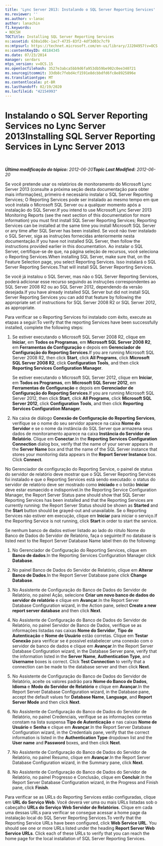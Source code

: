 ```yaml
---
title: 'Lync Server 2013: Instalando o SQL Server Reporting Services'
ms.reviewer: ''
ms.author: v-lanac
author: lanachin
f1.keywords:
- NOCSH
TOCTitle: Installing SQL Server Reporting Services
ms:assetid: 638a1d0c-1ac7-4735-83f2-4df3d03c7cf9
ms:mtpsurl: https://technet.microsoft.com/en-us/library/JJ204957(v=OCS.15)
ms:contentKeyID: 48184345
ms.date: 07/23/2014
manager: serdars
mtps_version: v=OCS.15
ms.openlocfilehash: 3527e3abca5bb9d6fa953db59be902c0ee340721
ms.sourcegitcommit: 33db8c7febd4cf1591e8dcbbdfd6fc8e8925896e
ms.translationtype: MT
ms.contentlocale: pt-BR
ms.lasthandoff: 02/19/2020
ms.locfileid: "42154993"
---
```

<div data-xmlns="http://www.w3.org/1999/xhtml">

<div class="topic" data-xmlns="http://www.w3.org/1999/xhtml" data-msxsl="urn:schemas-microsoft-com:xslt" data-cs="http://msdn.microsoft.com/">

<div data-asp="https://msdn2.microsoft.com/asp">

# <a name="installing-sql-server-reporting-services-in-lync-server-2013"></a><span data-ttu-id="5ef07-102">Instalando o SQL Server Reporting Services no Lync Server 2013</span><span class="sxs-lookup"><span data-stu-id="5ef07-102">Installing SQL Server Reporting Services in Lync Server 2013</span></span>

</div>

<div id="mainSection">

<div id="mainBody">

<span> </span>

<span data-ttu-id="5ef07-103">_**Última modificação do tópico:** 2012-06-20_</span><span class="sxs-lookup"><span data-stu-id="5ef07-103">_**Topic Last Modified:** 2012-06-20_</span></span>

<span data-ttu-id="5ef07-104">Se você pretende usar os relatórios de monitoramento do Microsoft Lync Server 2013 (consulte a próxima seção desta documentação para obter mais informações), primeiro é necessário instalar o SQL Server Reporting Services; O Reporting Services pode ser instalado ao mesmo tempo em que você instala o Microsoft SQL Server ou a qualquer momento após a instalação do SQL Server.</span><span class="sxs-lookup"><span data-stu-id="5ef07-104">If you intend to use Microsoft Lync Server 2013 Monitoring Reports (see the next section of this documentation for more information) you must first install SQL Server Reporting Services; Reporting Services can be installed at the same time you install Microsoft SQL Server or any time after SQL Server has been installed.</span></span> <span data-ttu-id="5ef07-105">Se você não tiver instalado o SQL Server, siga as instruções fornecidas anteriormente nesta documentação.</span><span class="sxs-lookup"><span data-stu-id="5ef07-105">If you have not installed SQL Server, then follow the instructions provided earlier in this documentation.</span></span> <span data-ttu-id="5ef07-106">Ao instalar o SQL Server, certifique-se de que, na página seleção de recursos, você seleciona o Reporting Services.</span><span class="sxs-lookup"><span data-stu-id="5ef07-106">When installing SQL Server, make sure that, on the Feature Selection page, you select Reporting Services.</span></span> <span data-ttu-id="5ef07-107">Isso instalará o SQL Server Reporting Services.</span><span class="sxs-lookup"><span data-stu-id="5ef07-107">That will install SQL Server Reporting Services.</span></span>

<span data-ttu-id="5ef07-108">Se você já instalou o SQL Server, mas não o SQL Server Reporting Services, poderá adicionar esse recurso seguindo as instruções correspondentes ao SQL Server 2008 R2 ou ao SQL Server 2012, dependendo da versão desejada.</span><span class="sxs-lookup"><span data-stu-id="5ef07-108">If you have already installed SQL Server but did not install SQL Server Reporting Services you can add that feature by following the appropriate set of instructions for SQL Server 2008 R2 or SQL Server 2012, as appropriate.</span></span>

<span data-ttu-id="5ef07-109">Para verificar se o Reporting Services foi instalado com êxito, execute as etapas a seguir:</span><span class="sxs-lookup"><span data-stu-id="5ef07-109">To verify that the reporting Services have been successfully installed, complete the following steps:</span></span>

1.  <span data-ttu-id="5ef07-110">Se estiver executando o Microsoft SQL Server 2008 R2, clique em **Iniciar**, em **Todos os Programas**, em **Microsoft SQL Server 2008 R2**, em **Ferramentas de Configuração** e depois em **Gerenciador de Configuração do Reporting Services**.</span><span class="sxs-lookup"><span data-stu-id="5ef07-110">If you are running Microsoft SQL Server 2008 R2, then click **Start**, click **All Programs**, click **Microsoft SQL Server 2008 R2**, click **Configuration Tools**, and then click **Reporting Services Configuration Manager**.</span></span>
    
    <span data-ttu-id="5ef07-111">Se estiver executando o Microsoft SQL Server 2012, clique em **Iniciar**, em **Todos os Programas**, em **Microsoft SQL Server 2012**, em **Ferramentas de Configuração** e depois em **Gerenciador de Configuração do Reporting Services**.</span><span class="sxs-lookup"><span data-stu-id="5ef07-111">If you are running Microsoft SQL Server 2012, then click **Start**, click **All Programs**, click **Microsoft SQL Server 2012**, click **Configuration Tools**, and then click **Reporting Services Configuration Manager**.</span></span>

2.  <span data-ttu-id="5ef07-p102">Na caixa de diálogo **Conexão de Configuração do Reporting Services**, verifique se o nome do seu servidor aparece na caixa **Nome do Servidor** e se o nome da instância do SQL Server que armazena seus dados de monitoramento aparece na caixa **Instância do Servidor de Relatório**. Clique em **Conectar**.</span><span class="sxs-lookup"><span data-stu-id="5ef07-p102">In the **Reporting Services Configuration Connection** dialog box, verify that the name of your server appears in the **Server Name** box and that the name of the SQL Server instance that stores your monitoring data appears in the **Report Server Instance** box. Click **Connect**.</span></span>

<span data-ttu-id="5ef07-114">No Gerenciador de configuração do Reporting Service, o painel de status do servidor de relatório deve mostrar que o SQL Server Reporting Services foi instalado e que o Reporting Services está sendo executado: o status do servidor de relatório deve ser mostrado como **iniciado** e o botão **Iniciar** deve estar esmaecido e indisponível.</span><span class="sxs-lookup"><span data-stu-id="5ef07-114">In the Reporting Service Configuration Manager, the Report Server Status pane should show that SQL Server Reporting Services has been installed and that the Reporting Services are currently running: the Report Server Status should be shown as **Started** and the **Start** button should be grayed-out and unavailable.</span></span> <span data-ttu-id="5ef07-115">Se o Reporting Services não estiver em execução, clique em **Iniciar** para iniciar o serviço.</span><span class="sxs-lookup"><span data-stu-id="5ef07-115">If the Reporting Service is not running, click **Start** in order to start the service.</span></span>

<span data-ttu-id="5ef07-116">Se nenhum banco de dados estiver listado ao lado do rótulo Nome do Banco de Dados do Servidor de Relatório, faça o seguinte:</span><span class="sxs-lookup"><span data-stu-id="5ef07-116">If no database is listed next to the Report Server Database Name label then do the following:</span></span>

1.  <span data-ttu-id="5ef07-117">No Gerenciador de Configuração do Reporting Services, clique em **Banco de dados**.</span><span class="sxs-lookup"><span data-stu-id="5ef07-117">In the Reporting Services Configuration Manager click **Database**.</span></span>

2.  <span data-ttu-id="5ef07-118">No painel Banco de Dados do Servidor de Relatório, clique em **Alterar Banco de Dados**.</span><span class="sxs-lookup"><span data-stu-id="5ef07-118">In the Report Server Database pane click **Change Database**.</span></span>

3.  <span data-ttu-id="5ef07-119">No Assistente de Configuração do Banco de Dados do Servidor de Relatório, no painel Ação, selecione **Criar um novo banco de dados do servidor de relatório** e clique em **Avançar**.</span><span class="sxs-lookup"><span data-stu-id="5ef07-119">In the Report Server Database Configuration wizard, in the Action pane, select **Create a new report server database** and then click **Next**.</span></span>

4.  <span data-ttu-id="5ef07-p104">No Assistente de Configuração do Banco de Dados do Servidor de Relatório, no painel Servidor de Banco de Dados, verifique se as informações listadas nas caixas **Nome do Servidor**, **Tipo de Autenticação** e **Nome de Usuário** estão corretas. Clique em **Testar Conexão** para verificar se é possível estabelecer uma conexão com o servidor de banco de dados e clique em **Avançar**.</span><span class="sxs-lookup"><span data-stu-id="5ef07-p104">In the Report Server Database Configuration wizard, in the Database Server pane, verify that the information listed in the **Server Name**, **Authentication Type**, and **Username** boxes is correct. Click **Test Connection** to verify that a connection can be made to the database server and then click **Next**.</span></span>

5.  <span data-ttu-id="5ef07-122">No Assistente de Configuração do Banco de Dados do Servidor de Relatório, aceite os valores padrão para **Nome do Banco de Dados**, **Idioma** e **Modo do Servidor de Relatório** e clique em **Avançar**.</span><span class="sxs-lookup"><span data-stu-id="5ef07-122">In the Report Server Database Configuration wizard, in the Database pane, accept the default values for **Database Name**, **Language**, and **Report Server Mode** and then click **Next**.</span></span>

6.  <span data-ttu-id="5ef07-123">No Assistente de Configuração do Banco de Dados do Servidor de Relatório, no painel Credenciais, verifique se as informações corretas constam na lista suspensa **Tipo de Autenticação** e nas caixas **Nome de Usuário** e **Senha** e clique em **Avançar**.</span><span class="sxs-lookup"><span data-stu-id="5ef07-123">In the Report Server Database Configuration wizard, in the Credentials pane, verify that the correct information is listed in the **Authentication Type** dropdown list and the **User name** and **Password** boxes, and then click **Next**.</span></span>

7.  <span data-ttu-id="5ef07-124">No Assistente de Configuração do Banco de Dados do Servidor de Relatório, no painel Resumo, clique em **Avançar**.</span><span class="sxs-lookup"><span data-stu-id="5ef07-124">In the Report Server Database Configuration wizard, in the Summary pane, click **Next**.</span></span>

8.  <span data-ttu-id="5ef07-125">No Assistente de Configuração do Banco de Dados do Servidor de Relatório, no painel Progresso e Conclusão, clique em **Concluir**.</span><span class="sxs-lookup"><span data-stu-id="5ef07-125">In the Report Server Database Configuration wizard, in the Progress and Finish pane, click **Finish**.</span></span>

<span data-ttu-id="5ef07-p105">Para verificar se as URLs do Reporting Services estão configuradas, clique em **URL do Serviço Web**. Você deverá ver uma ou mais URLs listadas sob o cabeçalho **URLs do Serviço Web Servidor de Relatórios**. Clique em cada uma dessas URLs para verificar se consegue acessar a home page da instalação local do SQL Server Reporting Services.</span><span class="sxs-lookup"><span data-stu-id="5ef07-p105">To verify that the Reporting Service URLs have been configured, click **Web Service URL**. You should see one or more URLs listed under the heading **Report Server Web Service URLs**. Click each of these URLs to verify that you can reach the home page for the local installation of SQL Server Reporting Services.</span></span>

</div>

<span> </span>

</div>

</div>

</div>

